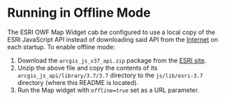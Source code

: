 # Running in Offline Mode

The ESRI OWF Map Widget cab be configured to use a local copy of the ESRI JavaScript API instead of downloading said API from the [Internet](http://js.arcgis.com) on each startup. To enable offline mode:

1. Download the `arcgis_js_v37_api.zip` package from the [ESRI site](http://www.esri.com/apps/products/download).
2. Unzip the above file and copy the contents of its `arcgis_js_api/library/3.7/3.7` directory to the `js/lib/esri-3.7` directory (where this README is located).
3. Run the Map widget with _`offline=true`_ set as a URL parameter.
